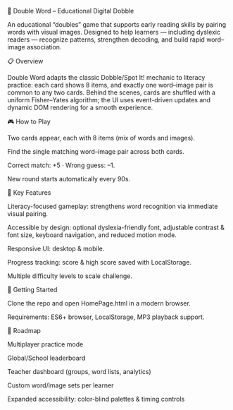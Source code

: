 🎯 Double Word – Educational Digital Dobble

An educational “doubles” game that supports early reading skills by pairing words with visual images.
Designed to help learners — including dyslexic readers — recognize patterns, strengthen decoding, and build rapid word–image association.

📋 Overview

Double Word adapts the classic Dobble/Spot It! mechanic to literacy practice: each card shows 8 items, and exactly one word–image pair is common to any two cards. Behind the scenes, cards are shuffled with a uniform Fisher–Yates algorithm; the UI uses event-driven updates and dynamic DOM rendering for a smooth experience.

🎮 How to Play

Two cards appear, each with 8 items (mix of words and images).

Find the single matching word–image pair across both cards.

Correct match: +5 · Wrong guess: –1.

New round starts automatically every 90s.

🌟 Key Features

Literacy-focused gameplay: strengthens word recognition via immediate visual pairing.

Accessible by design: optional dyslexia-friendly font, adjustable contrast & font size, keyboard navigation, and reduced motion mode.

Responsive UI: desktop & mobile.

Progress tracking: score & high score saved with LocalStorage.

Multiple difficulty levels to scale challenge.

🚀 Getting Started

Clone the repo and open HomePage.html in a modern browser.

Requirements: ES6+ browser, LocalStorage, MP3 playback support.

📌 Roadmap

 Multiplayer practice mode

 Global/School leaderboard

 Teacher dashboard (groups, word lists, analytics)

 Custom word/image sets per learner

 Expanded accessibility: color-blind palettes & timing controls
